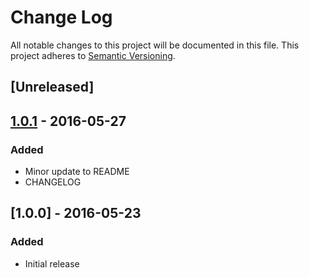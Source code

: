 # Change Log
All notable changes to this project will be documented in this file.
This project adheres to [Semantic Versioning](http://semver.org/).

## [Unreleased]

## [1.0.1] - 2016-05-27
### Added
- Minor update to README
- CHANGELOG

## [1.0.0] - 2016-05-23
### Added
- Initial release

[1.0.1]: https://github.com/jaspervalero/node-api-starter/compare/v1.0.0...v1.0.1
